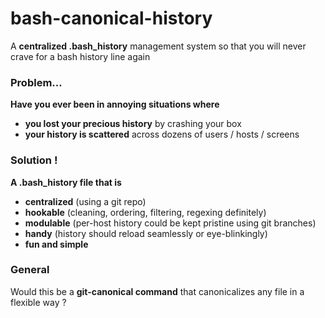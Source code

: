 bash-canonical-history
======================

A **centralized .bash_history** management system so that you will never crave for a bash history line again

### Problem...
**Have you ever been in annoying situations where**
* **you lost your precious history** by crashing your box
* **your history is scattered** across dozens of users / hosts / screens

### Solution !
**A .bash_history file that is**
* **centralized** (using a git repo)
* **hookable** (cleaning, ordering, filtering, regexing definitely)
* **modulable** (per-host history could be kept pristine using git branches)
* **handy** (history should reload seamlessly or eye-blinkingly)
* **fun and simple**

### General
Would this be a **git-canonical command** that canonicalizes any file in a flexible way ?
